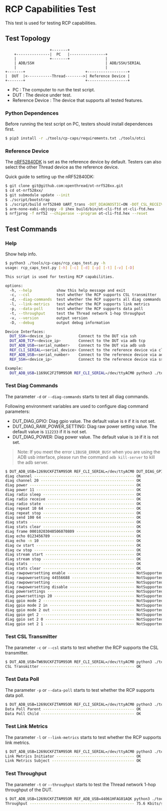 # RCP Capabilities Test

This test is used for testing RCP capabilities.

## Test Topology

```
                    +-------+
    +---------------|  PC   |----------------+
    |               +-------+                |
    | ADB/SSH                                | ADB/SSH/SERIAL
    |                                        |
+-------+                           +------------------+
|  DUT  |<-----------Thread-------->| Reference Device |
+-------+                           +------------------+

```

- PC : The computer to run the test script.
- DUT : The device under test.
- Reference Device : The device that supports all tested features.

### Python Dependences

Before running the test script on PC, testers should install dependences first.

```bash
$ pip3 install -r ./tools/cp-caps/requirements.txt ./tools/otci
```

### Reference Device

The [nRF52840DK][ot-nrf528xx-nrf52840] is set as the reference device by default. Testers can also select the other Thread device as the reference device.

[ot-nrf528xx-nrf52840]: https://github.com/openthread/ot-nrf528xx/blob/main/src/nrf52840/README.md

Quick guide to setting up the nRF52840DK:

```bash
$ git clone git@github.com:openthread/ot-nrf528xx.git
$ cd ot-nrf528xx/
$ git submodule update --init
$ ./script/bootstrap
$ ./script/build nrf52840 UART_trans -DOT_DIAGNOSTIC=ON -DOT_CSL_RECEIVER=ON -DOT_LINK_METRICS_INITIATOR=ON -DOT_LINK_METRICS_SUBJECT=ON
$ arm-none-eabi-objcopy -O ihex build/bin/ot-cli-ftd ot-cli-ftd.hex
$ nrfjprog -f nrf52 --chiperase --program ot-cli-ftd.hex --reset
```

## Test Commands

### Help

Show help info.

```bash
$ python3 ./tools/cp-caps/rcp_caps_test.py -h
usage: rcp_caps_test.py [-h] [-c] [-d] [-p] [-t] [-v] [-D]

This script is used for testing RCP capabilities.

options:
  -h, --help           show this help message and exit
  -c, --csl            test whether the RCP supports CSL transmitter
  -d, --diag-commands  test whether the RCP supports all diag commands
  -l, --link-metrics   test whether the RCP supports link metrics
  -p, --data-poll      test whether the RCP supports data poll
  -t, --throughput     test the Thread network 1-hop throughput
  -v, --version        output version
  -D, --debug          output debug information

Device Interfaces:
  DUT_SSH=<device_ip>            Connect to the DUT via ssh
  DUT_ADB_TCP=<device_ip>        Connect to the DUT via adb tcp
  DUT_ADB_USB=<serial_number>    Connect to the DUT via adb usb
  REF_CLI_SERIAL=<serial_device> Connect to the reference device via cli serial port
  REF_ADB_USB=<serial_number>    Connect to the reference device via adb usb
  REF_SSH=<device_ip>            Connect to the reference device via ssh

Example:
  DUT_ADB_USB=1169UC2F2T0M95OR REF_CLI_SERIAL=/dev/ttyACM0 python3 ./tools/cp-caps/rcp_caps_test.py -d
```

### Test Diag Commands

The parameter `-d` or `--diag-commands` starts to test all diag commands.

Following environment variables are used to configure diag command parameters:

- DUT_DIAG_GPIO: Diag gpio value. The default value is `0` if it is not set.
- DUT_DIAG_RAW_POWER_SETTING: Diag raw power setting value. The default value is `112233` if it is not set.
- DUT_DIAG_POWER: Diag power value. The default value is `10` if it is not set.

> Note: If you meet the error `LIBUSB_ERROR_BUSY` when you are using the ADB usb interface, please run the command `adb kill-server` to kill the adb server.

```bash
$ DUT_ADB_USB=1269UCKFZTAM95OR REF_CLI_SERIAL=/dev/ttyACM0 DUT_DIAG_GPIO=2 DUT_DIAG_RAW_POWER_SETTING=44556688 DUT_DIAG_POWER=11 python3 ./tools/cp-caps/rcp_caps_test.py -d
diag channel --------------------------------------------- OK
diag channel 20 ------------------------------------------ OK
diag power ----------------------------------------------- OK
diag power 11 -------------------------------------------- OK
diag radio sleep ----------------------------------------- OK
diag radio receive --------------------------------------- OK
diag radio state ----------------------------------------- OK
diag repeat 10 64 ---------------------------------------- OK
diag repeat stop ----------------------------------------- OK
diag send 100 64 ----------------------------------------- OK
diag stats ----------------------------------------------- OK
diag stats clear ----------------------------------------- OK
diag frame 00010203040506070809 -------------------------- OK
diag echo 0123456789 ------------------------------------- OK
diag echo -n 10 ------------------------------------------ OK
diag cw start -------------------------------------------- OK
diag cw stop --------------------------------------------- OK
diag stream start ---------------------------------------- OK
diag stream stop ----------------------------------------- OK
diag stats ----------------------------------------------- OK
diag stats clear ----------------------------------------- OK
diag rawpowersetting enable ------------------------------ NotSupported
diag rawpowersetting 44556688 ---------------------------- NotSupported
diag rawpowersetting ------------------------------------- NotSupported
diag rawpowersetting disable ----------------------------- NotSupported
diag powersettings --------------------------------------- NotSupported
diag powersettings 20 ------------------------------------ NotSupported
diag gpio mode 2 ----------------------------------------- NotSupported
diag gpio mode 2 in -------------------------------------- NotSupported
diag gpio mode 2 out ------------------------------------- NotSupported
diag gpio get 2 ------------------------------------------ NotSupported
diag gpio set 2 0 ---------------------------------------- NotSupported
diag gpio set 2 1 ---------------------------------------- NotSupported
```

### Test CSL Transmitter

The parameter `-c` or `--csl` starts to test whether the RCP supports the CSL transmitter.

```bash
$ DUT_ADB_USB=TW69UCKFZTGM95OR REF_CLI_SERIAL=/dev/ttyACM0 python3 ./tools/cp-caps/rcp_caps_test.py -c
CSL Transmitter ------------------------------------------ OK
```

### Test Data Poll

The parameter `-p` or `--data-poll` starts to test whether the RCP supports data poll.

```bash
$ DUT_ADB_USB=1269UCKFZTAM95OR REF_CLI_SERIAL=/dev/ttyACM0 python3 ./tools/cp-caps/rcp_caps_test.py -p
Data Poll Parent ----------------------------------------- OK
Data Poll Child ------------------------------------------ OK
```

### Test Link Metrics

The parameter `-l` or `--link-metrics` starts to test whether the RCP supports link metrics.

```bash
$ DUT_ADB_USB=1269UCKFZTAM95OR REF_CLI_SERIAL=/dev/ttyACM0 python3 ./tools/cp-caps/rcp_caps_test.py -l
Link Metrics Initiator ----------------------------------- OK
Link Metrics Subject ------------------------------------- OK
```

### Test Throughput

The parameter `-t` or `--throughput` starts to test the Thread network 1-hop throughput of the DUT.

```bash
$ DUT_ADB_USB=1269UCKFZTAM95OR REF_ADB_USB=44061HFAG01AQK python3 ./tools/cp-caps/rcp_caps_test.py -t
Throughput ----------------------------------------------- 75.6 Kbits/sec
```
